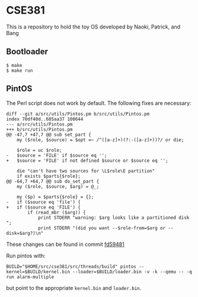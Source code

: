 # CSE381

This is a repository to hold the toy OS developed by Naoki, Patrick, and Bang



## Bootloader

    $ make
    $ make run

## PintOS
The Perl script does not work by default. The following fixes are necessary:

    diff --git a/src/utils/Pintos.pm b/src/utils/Pintos.pm
    index 70df40d..685aa37 100644
    --- a/src/utils/Pintos.pm
    +++ b/src/utils/Pintos.pm
    @@ -47,7 +47,7 @@ sub set_part {
        my ($role, $source) = $opt =~ /^([a-z]+)(?:-([a-z]+))?/ or die;

        $role = uc $role;
    -   $source = 'FILE' if $source eq '';
    +   $source = 'FILE' if not defined $source or $source eq '';

        die "can't have two sources for \L$role\E partition"
        if exists $parts{$role};
    @@ -64,7 +64,7 @@ sub do_set_part {
        my ($role, $source, $arg) = @_;

        my ($p) = $parts{$role} = {};
    -   if ($source eq 'file') {
    +   if ($source eq 'FILE') {
            if (read_mbr ($arg)) {
                print STDERR "warning: $arg looks like a partitioned disk ";
                print STDERR "(did you want --$role-from=$arg or --disk=$arg?)\n"

These changes can be found in commit
[fd59481](https://github.com/NigoroJr/CSE381/commit/fd59481685fab7b32cecc214f661af9a46e5c119)

Run pintos with:

    BUILD="$HOME/src/cse381/src/threads/build" pintos --kernel=$BUILD/kernel.bin --loader=$BUILD/loader.bin -v -k --qemu -- -q run alarm-multiple

but point to the appropriate `kernel.bin` and `loader.bin`.
